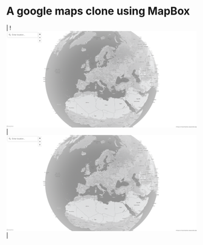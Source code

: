 # A google maps clone using MapBox

| !![initial page](res/image0.png) | ![searching for location](res/image0.png) |
